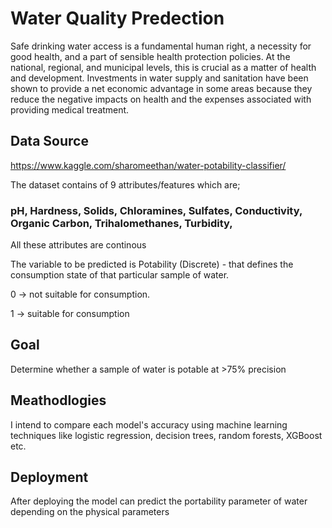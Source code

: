 # Water Quality Predection
 Safe drinking water access is a fundamental human right, a necessity for good health, and a part of sensible health protection policies. At the national, regional, and municipal levels, this is crucial as a matter of health and development. Investments in water supply and sanitation have been shown to provide a net economic advantage in some areas because they reduce the negative impacts on health and the expenses associated with providing medical treatment.
## Data Source 
https://www.kaggle.com/sharomeethan/water-potability-classifier/

The dataset contains of 9 attributes/features which are; 
### pH, Hardness, Solids, Chloramines, Sulfates, Conductivity, Organic Carbon, Trihalomethanes, Turbidity,

All these attributes are continous

The variable to be predicted is Potability (Discrete) - that defines the consumption state of that particular sample of water.

0 -> not suitable for consumption.

1 -> suitable for consumption

## Goal 
Determine whether a sample of water is potable at >75% precision

## Meathodlogies
I intend to compare each model's accuracy using machine learning techniques like logistic regression, decision trees, random forests, XGBoost etc.

## Deployment
 After deploying the model can predict the portability parameter of water depending on the physical parameters
